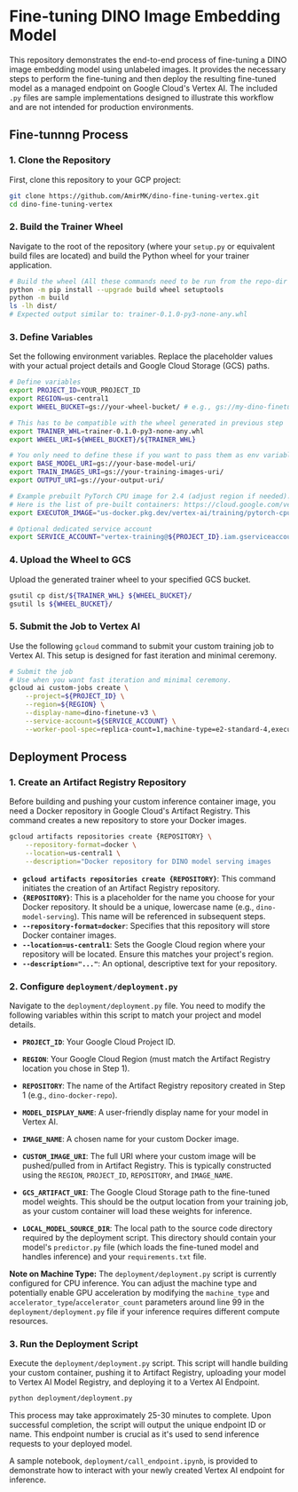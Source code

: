 # Fine-tuning DINO Image Embedding Model

This repository demonstrates the end-to-end process of fine-tuning a DINO image embedding model using unlabeled images. It provides the necessary steps to perform the fine-tuning and then deploy the resulting fine-tuned model as a managed endpoint on Google Cloud's Vertex AI. The included `.py` files are sample implementations designed to illustrate this workflow and are not intended for production environments.

## Fine-tunnng Process

### 1. Clone the Repository

First, clone this repository to your GCP project:

```bash
git clone https://github.com/AmirMK/dino-fine-tuning-vertex.git
cd dino-fine-tuning-vertex
```


### 2. Build the Trainer Wheel

Navigate to the root of the repository (where your `setup.py` or equivalent build files are located) and build the Python wheel for your trainer application.

```bash
# Build the wheel (All these commands need to be run from the repo-dir where all the files are in)
python -m pip install --upgrade build wheel setuptools
python -m build
ls -lh dist/
# Expected output similar to: trainer-0.1.0-py3-none-any.whl
```
### 3. Define Variables

Set the following environment variables. Replace the placeholder values with your actual project details and Google Cloud Storage (GCS) paths.

```bash
# Define variables
export PROJECT_ID=YOUR_PROJECT_ID
export REGION=us-central1
export WHEEL_BUCKET=gs://your-wheel-bucket/ # e.g., gs://my-dino-finetune-bucket/wheels/

# This has to be compatible with the wheel generated in previous step
export TRAINER_WHL=trainer-0.1.0-py3-none-any.whl 
export WHEEL_URI=${WHEEL_BUCKET}/${TRAINER_WHL}

# You only need to define these if you want to pass them as env variables to the custom job.
export BASE_MODEL_URI=gs://your-base-model-uri/
export TRAIN_IMAGES_URI=gs://your-training-images-uri/
export OUTPUT_URI=gs://your-output-uri/

# Example prebuilt PyTorch CPU image for 2.4 (adjust region if needed).
# Here is the list of pre-built containers: https://cloud.google.com/vertex-ai/docs/training/create-custom-container#pre-built
export EXECUTOR_IMAGE="us-docker.pkg.dev/vertex-ai/training/pytorch-cpu.2-4:latest"

# Optional dedicated service account
export SERVICE_ACCOUNT="vertex-training@${PROJECT_ID}.iam.gserviceaccount.com"
```
### 4. Upload the Wheel to GCS

Upload the generated trainer wheel to your specified GCS bucket.

```bash
gsutil cp dist/${TRAINER_WHL} ${WHEEL_BUCKET}/
gsutil ls ${WHEEL_BUCKET}/
```

### 5. Submit the Job to Vertex AI

Use the following `gcloud` command to submit your custom training job to Vertex AI. This setup is designed for fast iteration and minimal ceremony.

```bash
# Submit the job
# Use when you want fast iteration and minimal ceremony.
gcloud ai custom-jobs create \
    --project=${PROJECT_ID} \
    --region=${REGION} \
    --display-name=dino-finetune-v3 \
    --service-account=${SERVICE_ACCOUNT} \
    --worker-pool-spec=replica-count=1,machine-type=e2-standard-4,executor-image-uri=${EXECUTOR_IMAGE},python-module=trainer.task,package-uris=${WHEEL_URI}
```

## Deployment Process

### 1. Create an Artifact Registry Repository

Before building and pushing your custom inference container image, you need a Docker repository in Google Cloud's Artifact Registry. This command creates a new repository to store your Docker images.

```bash
gcloud artifacts repositories create {REPOSITORY} \
    --repository-format=docker \
    --location=us-central1 \
    --description="Docker repository for DINO model serving images
```

*   **`gcloud artifacts repositories create {REPOSITORY}`**: This command initiates the creation of an Artifact Registry repository.
*   **`{REPOSITORY}`**: This is a placeholder for the name you choose for your Docker repository. It should be a unique, lowercase name (e.g., `dino-model-serving`). This name will be referenced in subsequent steps.
*   **`--repository-format=docker`**: Specifies that this repository will store Docker container images.
*   **`--location=us-central1`**: Sets the Google Cloud region where your repository will be located. Ensure this matches your project's region.
*   **`--description="..."`**: An optional, descriptive text for your repository.

### 2. Configure `deployment/deployment.py`

Navigate to the `deployment/deployment.py` file. You need to modify the following variables within this script to match your project and model details.


*   **`PROJECT_ID`**: Your Google Cloud Project ID.
*   **`REGION`**: Your Google Cloud Region (must match the Artifact Registry location you chose in Step 1).
*   **`REPOSITORY`**: The name of the Artifact Registry repository created in Step 1 (e.g., `dino-docker-repo`).

*   **`MODEL_DISPLAY_NAME`**: A user-friendly display name for your model in Vertex AI.
*   **`IMAGE_NAME`**: A chosen name for your custom Docker image.
*   **`CUSTOM_IMAGE_URI`**: The full URI where your custom image will be pushed/pulled from in Artifact Registry. This is typically constructed using the `REGION`, `PROJECT_ID`, `REPOSITORY`, and `IMAGE_NAME`.
*   **`GCS_ARTIFACT_URI`**: The Google Cloud Storage path to the fine-tuned model weights. This should be the output location from your training job, as your custom container will load these weights for inference.
*   **`LOCAL_MODEL_SOURCE_DIR`**: The local path to the source code directory required by the deployment script. This directory should contain your model's `predictor.py` file (which loads the fine-tuned model and handles inference) and your `requirements.txt` file.

**Note on Machine Type:** The `deployment/deployment.py` script is currently configured for CPU inference. You can adjust the machine type and potentially enable GPU acceleration by modifying the `machine_type` and `accelerator_type`/`accelerator_count` parameters around line 99 in the `deployment/deployment.py` file if your inference requires different compute resources.

### 3. Run the Deployment Script

Execute the `deployment/deployment.py` script. This script will handle building your custom container, pushing it to Artifact Registry, uploading your model to Vertex AI Model Registry, and deploying it to a Vertex AI Endpoint.

```bash
python deployment/deployment.py
```

This process may take approximately 25-30 minutes to complete. Upon successful completion, the script will output the unique endpoint ID or name. This endpoint number is crucial as it's used to send inference requests to your deployed model.

A sample notebook, `deployment/call_endpoint.ipynb`, is provided to demonstrate how to interact with your newly created Vertex AI endpoint for inference.
